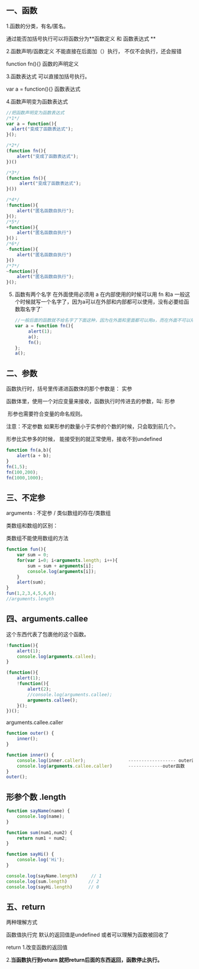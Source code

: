 ## 一、函数

1.函数的分类，有名/匿名。

通过能否加括号执行可以将函数分为**函数定义 和 函数表达式 **

2.函数声明/函数定义  不能直接在后面加（）执行， 不仅不会执行，还会报错

function fn(){}  函数的声明定义

3.函数表达式   可以直接加括号执行。

var a = function(){}  函数表达式

4.函数声明变为函数表达式

```js
//把函数声明变为函数表达式
/*1*/
var a = function(){
  alert("变成了函数表达式");
}();

/*2*/
(function fn(){
   	alert("变成了函数表达式");
})()

/*3*/
(function fn(){
  	 alert("变成了函数表达式");
}())

/*4*/
!function(){
	alert("匿名函数自执行");
}();
/*5*/
+function(){
  	alert("匿名函数自执行")
}()；
/*6*/
-function(){
  	alert("匿名函数自执行")
}()
/*7*/
~function(){
  	alert("匿名函数自执行");
}();
```

   

5. 函数有两个名字  在外面使用必须用 a 在内部使用的时候可以用 fn 和a  一般这个时候就写一个名字了，因为a可以在外部和内部都可以使用，没有必要给函数取名字了`

   ```js
   //一般后面的函数就不给名字了下面这种，因为在外面和里面都可以用a，而在外面不可以用fn
   var a = function fn(){
     	alert(1);
     	a();
     	fn();
   };
   a();
   ```

   

## 二、参数

函数执行时，括号里传递进函数体的那个参数是： 实参

函数体里，使用一个对应变量来接收，函数执行时传进去的参数，叫: 形参

​    	形参也需要符合变量的命名规则。

注意：不定参数 如果形参的数量小于实参的个数的时候，只会取到前几个。

形参比实参多的时候， 能接受到的就正常使用，接收不到undefined  

```js
function fn(a,b){
  	alert(a + b);
}
fn(1,5);
fn(100,200);
fn(1000,1000);
```

 

## 三、不定参

arguments : 不定参 /  类似数组的存在/类数组

类数组和数组的区别：

类数组不能使用数组的方法

```js
function fun(){
  	var sum = 0;
 	for(var i=0; i<arguments.length; i++){
    	sum = sum + arguments[i];
      	console.log(arguments[i]);
  	}
  	alert(sum);
}
fun(1,2,3,4,5,6,6);
//arguments.length 
```

## 四、arguments.callee

这个东西代表了包裹他的这个函数。

```js
!function(){
  	alert(1);
  	console.log(arguments.callee);
}

(function(){
  	alert(1);
  	!function(){
    	alert(2);
      	//console.log(arguments.callee);
      	arguments.callee();
  	}();
})();
```

arguments.callee.caller

```js
function outer() {
    inner();
}

function inner() {
    console.log(inner.caller);                ------------------ outer函数
    console.log(arguments.callee.caller)      -------------outer函数
}
outer();
```

## 形参个数 .length

```js
function sayName(name) {
    console.log(name);
}

function sum(num1,num2) {
    return num1 + num2;
}

function sayHi() {
    console.log('Hi');
}

console.log(sayName.length)     // 1
console.log(sum.length)		   // 2
console.log(sayHi.length)      // 0
```



 

## 五、return

两种理解方式

函数值执行完 默认的返回值是undefined  或者可以理解为函数被回收了 

return  1.改变函数的返回值

2.**当函数执行到return 就把return后面的东西返回，函数停止执行。**